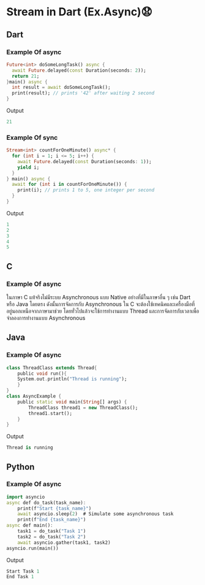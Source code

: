 # Stream in Dart (Ex.Async)😧
## Dart
### Example Of async
```dart
Future<int> doSomeLongTask() async {
  await Future.delayed(const Duration(seconds: 2));
  return 21;
}main() async {
  int result = await doSomeLongTask();
  print(result); // prints '42' after waiting 2 second
}
   ```
Output

```dart
21
   ```

### Example Of sync

```dart
Stream<int> countForOneMinute() async* {
  for (int i = 1; i <= 5; i++) {
    await Future.delayed(const Duration(seconds: 1));
    yield i;
  }
} main() async {
  await for (int i in countForOneMinute()) {
    print(i); // prints 1 to 5, one integer per second
  }
}
   ```
Output

```dart
1
2
3
4
5
   ```

## C

### Example Of async

ในภาษา C แท้จริงไม่มีระบบ Asynchronous แบบ Native อย่างที่มีในภาษาอื่น ๆ เช่น Dart หรือ Java โดยตรง ดังนั้นการจัดการกับ Asynchronous ใน C จะต้องใช้เทคนิคและเครื่องมือที่อยู่นอกเหนือจากภาษามาช่วย โดยทั่วไปแล้วจะใช้การทำงานแบบ Thread และการจัดการกับเวลาเพื่อจำลองการทำงานแบบ Asynchronous

## Java

### Example Of async

```dart
class ThreadClass extends Thread{
    public void run(){
    System.out.println("Thread is running");
    }
}
class AsyncExample {
    public static void main(String[] args) {
        ThreadClass thread1 = new ThreadClass();
        thread1.start(); 
    }
}
```
Output

```dart
Thread is running
   ```

## Python

### Example Of async

```dart
import asyncio
async def do_task(task_name):
    print(f"Start {task_name}")
    await asyncio.sleep(2)  # Simulate some asynchronous task
    print(f"End {task_name}")
async def main():
    task1 = do_task("Task 1")
    task2 = do_task("Task 2")
    await asyncio.gather(task1, task2)
asyncio.run(main())
```
Output
```dart
Start Task 1
End Task 1
```



